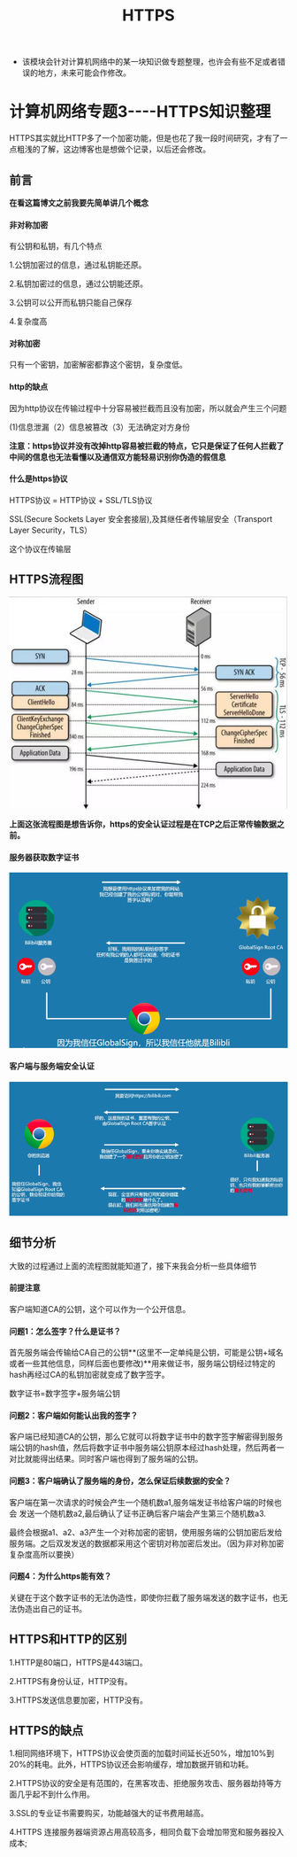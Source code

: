 ﻿---
layout: post
title:  "HTTPS"
data: 星期一, 02. 三月 2020 05:00下午 
categories: 计算机网络
tags: 专题
---
* 该模块会针对计算机网络中的某一块知识做专题整理，也许会有些不足或者错误的地方，未来可能会作修改。

#  计算机网络专题3----HTTPS知识整理

>
HTTPS其实就比HTTP多了一个加密功能，但是也花了我一段时间研究，才有了一点粗浅的了解，这边博客也是想做个记录，以后还会修改。



## 前言
**在看这篇博文之前我要先简单讲几个概念**

#### 非对称加密
有公钥和私钥，有几个特点

1.公钥加密过的信息，通过私钥能还原。

2.私钥加密过的信息，通过公钥能还原。

3.公钥可以公开而私钥只能自己保存

4.复杂度高
#### 对称加密

只有一个密钥，加密解密都靠这个密钥，复杂度低。

#### http的缺点
因为http协议在传输过程中十分容易被拦截而且没有加密，所以就会产生三个问题

(1)信息泄漏（2）信息被篡改（3）无法确定对方身份

**注意：https协议并没有改掉http容易被拦截的特点，它只是保证了任何人拦截了中间的信息也无法看懂以及通信双方能轻易识别你伪造的假信息**

#### 什么是https协议

HTTPS协议 = HTTP协议 + SSL/TLS协议

SSL(Secure Sockets Layer 安全套接层),及其继任者传输层安全（Transport Layer Security，TLS）

这个协议在传输层

## HTTPS流程图
![](https://github.com/LLLibra/LLLibra.github.io/raw/master/_posts/imgs/20200303-165436.png)

**上面这张流程图是想告诉你，https的安全认证过程是在TCP之后正常传输数据之前。**

#### 服务器获取数字证书

![](https://github.com/LLLibra/LLLibra.github.io/raw/master/_posts/imgs/20200303-165833.png)

#### 客户端与服务端安全认证

![](https://github.com/LLLibra/LLLibra.github.io/raw/master/_posts/imgs/20200303-165804.png)

## 细节分析
大致的过程通过上面的流程图就能知道了，接下来我会分析一些具体细节
#### 前提注意
客户端知道CA的公钥，这个可以作为一个公开信息。

#### 问题1：怎么签字？什么是证书？
首先服务端会传输给CA自己的公钥**(这里不一定单纯是公钥，可能是公钥+域名或者一些其他信息，同样后面也要修改)**用来做证书，服务端公钥经过特定的hash再经过CA的私钥加密就变成了数字签字。

数字证书=数字签字+服务端公钥

#### 问题2：客户端如何能认出我的签字？
客户端已经知道CA的公钥，那么它就可以将数字证书中的数字签字解密得到服务端公钥的hash值，然后将数字证书中服务端公钥原本经过hash处理，然后两者一对比就能得出结果。同时客户端也得到了服务端的公钥。


#### 问题3：客户端确认了服务端的身份，怎么保证后续数据的安全？
客户端在第一次请求的时候会产生一个随机数a1,服务端发证书给客户端的时候也会
发送一个随机数a2,最后确认了证书正确后客户端会产生第三个随机数a3.

最终会根据a1、a2、a3产生一个对称加密的密钥，使用服务端的公钥加密后发给服务端。之后双发发送的数据都采用这个密钥对称加密后发出。（因为非对称加密复杂度高所以要换）

#### 问题4：为什么https能有效？
关键在于这个数字证书的无法伪造性，即使你拦截了服务端发送的数字证书，也无法伪造出自己的证书。


## HTTPS和HTTP的区别
1.HTTP是80端口，HTTPS是443端口。

2.HTTPS有身份认证，HTTP没有。

3.HTTPS发送信息要加密，HTTP没有。

## HTTPS的缺点
1.相同网络环境下，HTTPS协议会使页面的加载时间延长近50%，增加10%到20%的耗电。此外，HTTPS协议还会影响缓存，增加数据开销和功耗。

2.HTTPS协议的安全是有范围的，在黑客攻击、拒绝服务攻击、服务器劫持等方面几乎起不到什么作用。

3.SSL的专业证书需要购买，功能越强大的证书费用越高。

4.HTTPS 连接服务器端资源占用高较高多，相同负载下会增加带宽和服务器投入成本;
















